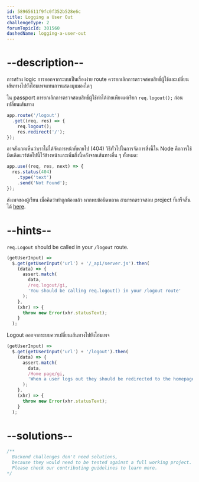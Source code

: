 ```yaml
---
id: 58965611f9fc0f352b528e6c
title: Logging a User Out
challengeType: 2
forumTopicId: 301560
dashedName: logging-a-user-out
---
```


# --description--

การสร้าง logic การออกจากระบบเป็นเรื่องง่าย route ควรยกเลิกการตรวจสอบสิทธิ์ผู้ใช้และเปลี่ยนเส้นทางไปยังโฮมเพจแทนการแสดงมุมมองใดๆ

ใน passport การยกเลิกการตรวจสอบสิทธิ์ผู้ใช้ทำได้ง่ายเพียงแค่เรียก `req.logout();` ก่อนเปลี่ยนเส้นทาง

```js
app.route('/logout')
  .get((req, res) => {
    req.logout();
    res.redirect('/');
});
```

อาจสังเกตเห็นว่าเราไม่ได้จัดการหน้าที่หายไป (404) วิธีทั่วไปในการจัดการสิ่งนี้ใน Node คือการใช้มิดเดิลแวร์ต่อไปนี้ไว้ข้างหน้าและเพิ่มสิ่งนี้หลังจากเส้นทางอื่น ๆ ทั้งหมด:

```js
app.use((req, res, next) => {
  res.status(404)
    .type('text')
    .send('Not Found');
});
```

ส่งเพจของผู้เรียน เมื่อคิดว่าทำถูกต้องแล้ว หากพบข้อผิดพลาด สามารถตรวจสอบ project ที่เสร็จสิ้นได้  [here](https://gist.github.com/camperbot/c3eeb8a3ebf855e021fd0c044095a23b).

# --hints--

`req.Logout` should be called in your `/logout` route.

```js
(getUserInput) =>
  $.get(getUserInput('url') + '/_api/server.js').then(
    (data) => {
      assert.match(
        data,
        /req.logout/gi,
        'You should be calling req.logout() in your /logout route'
      );
    },
    (xhr) => {
      throw new Error(xhr.statusText);
    }
  );
```

Logout ออกจากระบบควรเปลี่ยนเส้นทางไปยังโฮมเพจ 

```js
(getUserInput) =>
  $.get(getUserInput('url') + '/logout').then(
    (data) => {
      assert.match(
        data,
        /Home page/gi,
        'When a user logs out they should be redirected to the homepage'
      );
    },
    (xhr) => {
      throw new Error(xhr.statusText);
    }
  );
```

# --solutions--

```js
/**
  Backend challenges don't need solutions, 
  because they would need to be tested against a full working project. 
  Please check our contributing guidelines to learn more.
*/
```
